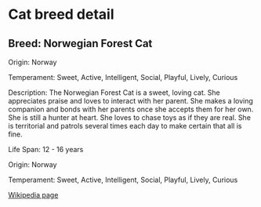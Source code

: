 
<!DOCTYPE html>
<html>
   <head>
        <title>Cat Detail</title>
        <link rel="stylesheet" href="/css/styles.css">
        <link rel="stylesheet" href="/css/cat-detail.css">
   </head>
    <body>
        <h1>Cat breed detail</h1>
        <h2>Breed: Norwegian Forest Cat</h2>
        <p>Origin: Norway</p>
        <p>Temperament: Sweet, Active, Intelligent, Social, Playful, Lively, Curious</p>
        <p>Description: The Norwegian Forest Cat is a sweet, loving cat. She appreciates praise and loves to interact with her parent. She makes a loving companion and bonds with her parents once she accepts them for her own. She is still a hunter at heart. She loves to chase toys as if they are real. She is territorial and patrols several times each day to make certain that all is fine.</p>
        <p>Life Span: 12 - 16 years</p>
        <p>Origin: Norway</p>
        <p>Temperament: Sweet, Active, Intelligent, Social, Playful, Lively, Curious</p>
        <p><a href=https://en.wikipedia.org/wiki/Norwegian_Forest_Cat>Wikipedia page</a></p>
<!--        <p><a href=undefined>Image</a></p>-->
     </body>
</html>
        